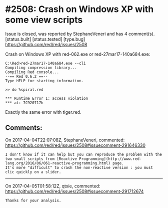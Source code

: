 
#2508: Crash on Windows XP with some view scripts
================================================================================
Issue is closed, was reported by StephaneVeneri and has 4 comment(s).
[status.built] [status.tested] [type.bug]
<https://github.com/red/red/issues/2508>

Crash on Windows XP with red-062.exe or red-27mar17-140a684.exe:
```
C:\Red>red-27mar17-140a684.exe --cli
Compiling compression library...
Compiling Red console...
--== Red 0.6.2 ==--
Type HELP for starting information.

>> do %spiral.red

*** Runtime Error 1: access violation
*** at: 7C920717h
```

Exactly the same error with tiger.red.



Comments:
--------------------------------------------------------------------------------

On 2017-04-04T22:07:08Z, StephaneVeneri, commented:
<https://github.com/red/red/issues/2508#issuecomment-291646330>

    I don't know if it can help but you can reproduce the problem with the two small scripts from [Reactive Programming](http://www.red-lang.org/2016/06/061-reactive-programming.html) page.
    It's more "difficult" to crash the non-reactive version : you must clic quickly on a slider.

--------------------------------------------------------------------------------

On 2017-04-05T01:58:12Z, qtxie, commented:
<https://github.com/red/red/issues/2508#issuecomment-291712674>

    Thanks for your analysis.

